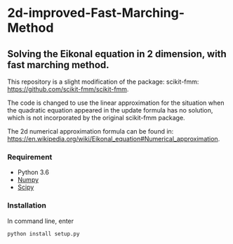 # 2d-improved-Fast-Marching-Method
## Solving the Eikonal equation in 2 dimension, with fast marching method.

This repository is a slight modification of the package: scikit-fmm: 
https://github.com/scikit-fmm/scikit-fmm.


The code is changed to use the linear approximation for the situation when the quadratic equation appeared in the update formula has no solution, which is not incorporated by the original scikit-fmm package. 

The 2d numerical approximation formula can be found in:
https://en.wikipedia.org/wiki/Eikonal_equation#Numerical_approximation.

### Requirement
- Python 3.6
- [Numpy](http://www.numpy.org/)
- [Scipy](https://www.scipy.org/)

### Installation
In command line, enter
``` 
python install setup.py
```








